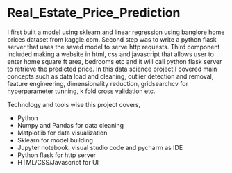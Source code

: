 # Real_Estate_Price_Prediction
I first built a model using sklearn and linear regression using banglore home prices dataset from kaggle.com. Second step was to write a python flask server that uses the saved model to serve http requests. Third component included making a website in html, css and javascript that allows user to enter home square ft area, bedrooms etc and it will call python flask server to retrieve the predicted price. In this data science project I covered main concepts such as data load and cleaning, outlier detection and removal, feature engineering, dimensionality reduction, gridsearchcv for hyperparameter tunning, k fold cross validation etc. 

Technology and tools wise this project covers,
* Python
* Numpy and Pandas for data cleaning
* Matplotlib for data visualization
* Sklearn for model building
* Jupyter notebook, visual studio code and pycharm as IDE
* Python flask for http server
* HTML/CSS/Javascript for UI
